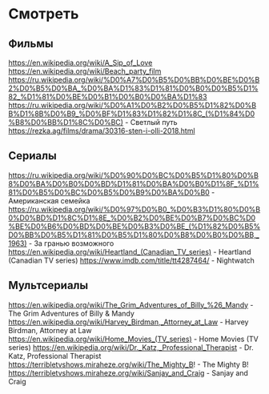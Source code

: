 # Смотреть

## Фильмы

https://en.wikipedia.org/wiki/A_Sip_of_Love
https://en.wikipedia.org/wiki/Beach_party_film
https://ru.wikipedia.org/wiki/%D0%A7%D0%B5%D0%BB%D0%BE%D0%B2%D0%B5%D0%BA_%D0%BA%D1%83%D1%81%D0%B0%D0%B5%D1%82_%D1%81%D0%BE%D0%B1%D0%B0%D0%BA%D1%83
https://ru.wikipedia.org/wiki/%D0%A1%D0%B2%D0%B5%D1%82%D0%BB%D1%8B%D0%B9_%D0%BF%D1%83%D1%82%D1%8C_(%D1%84%D0%B8%D0%BB%D1%8C%D0%BC) - Светлый путь
https://rezka.ag/films/drama/30316-sten-i-olli-2018.html

## Сериалы

https://ru.wikipedia.org/wiki/%D0%90%D0%BC%D0%B5%D1%80%D0%B8%D0%BA%D0%B0%D0%BD%D1%81%D0%BA%D0%B0%D1%8F_%D1%81%D0%B5%D0%BC%D0%B5%D0%B9%D0%BA%D0%B0 - Американская семейка
https://ru.wikipedia.org/wiki/%D0%97%D0%B0_%D0%B3%D1%80%D0%B0%D0%BD%D1%8C%D1%8E_%D0%B2%D0%BE%D0%B7%D0%BC%D0%BE%D0%B6%D0%BD%D0%BE%D0%B3%D0%BE_(%D1%82%D0%B5%D0%BB%D0%B5%D1%81%D0%B5%D1%80%D0%B8%D0%B0%D0%BB,_1963) - За гранью возможного
https://en.wikipedia.org/wiki/Heartland_(Canadian_TV_series) - Heartland (Canadian TV series)
https://www.imdb.com/title/tt4287464/ - Nightwatch 

## Мультсериалы

https://en.wikipedia.org/wiki/The_Grim_Adventures_of_Billy_%26_Mandy - The Grim Adventures of Billy & Mandy
https://en.wikipedia.org/wiki/Harvey_Birdman,_Attorney_at_Law - Harvey Birdman, Attorney at Law
https://en.wikipedia.org/wiki/Home_Movies_(TV_series) - Home Movies (TV series)
https://en.wikipedia.org/wiki/Dr._Katz,_Professional_Therapist - Dr. Katz, Professional Therapist
https://terribletvshows.miraheze.org/wiki/The_Mighty_B! - The Mighty B!
https://terribletvshows.miraheze.org/wiki/Sanjay_and_Craig - Sanjay and Craig
